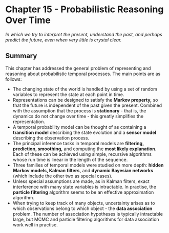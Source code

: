 # Chapter 15 - Probabilistic Reasoning Over Time
_In which we try to interpret the present, understand the past, and perhaps predict the future, even when very little is crystal clear._
## Summary
This chapter has addressed the general problem of representing and reasoning about probabilistic temporal processes. The main points are as follows:
* The changing state of the world is handled by using a set of random variables to represent the state at each point in time.
* Representations can be designed to satisfy the __Markov property,__ so that the future is independent of the past given the present. Combined with the assumption that the process is __stationary__ - that is, the dynamics do not change over time - this greatly simplifies the representation.
* A temporal probability model can be thought of as containing a __transition model__ describing the state evolution and a __sensor model__ describing the observation process.
* The principal inference tasks in temporal models are __filtering, prediction, smoothing,__ and computing the __most likely explanation.__ Each of these can be achieved using simple, recursive algorithms whose run time is linear in the length of the sequence.
* Three families of temporal models were studied on more depth: __hidden Markov models, Kalman filters,__ and __dynamic Bayesian networks__ (which include the other two as special cases).
* Unless special assumptions are made, as in Kalman filters, exact interference with many state variables is intractable. In practise, the __particle filtering__ algorithm seems to be an effective approximation algorithm.
* When trying to keep track of many objects, uncertainty arises as to which observations belong to which object - the __data association__ problem. The number of association hypotheses is typically intractable large, but MCMC and particle filtering algorithms for data association work well in practise.